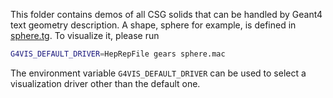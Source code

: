 This folder contains demos of all CSG solids that can be handled by Geant4 text geometry description. A shape, sphere for example, is defined in [sphere.tg](sphere.tg). To visualize it, please run

```sh
G4VIS_DEFAULT_DRIVER=HepRepFile gears sphere.mac
```

The environment variable `G4VIS_DEFAULT_DRIVER` can be used to select a visualization driver other than the default one.


